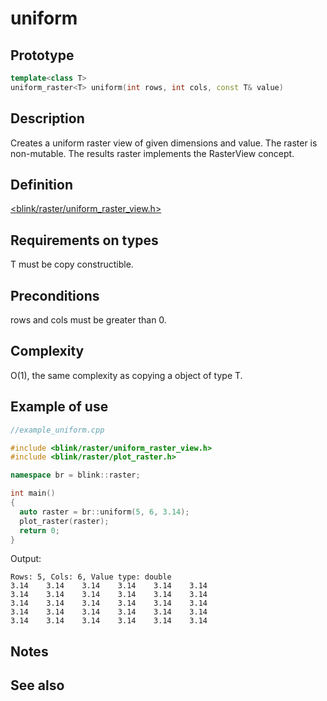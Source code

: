 # uniform
## Prototype
```cpp
template<class T>
uniform_raster<T> uniform(int rows, int cols, const T& value)
```
## Description
Creates a uniform raster view of given dimensions and value. The raster is non-mutable. The results raster implements the RasterView concept.

## Definition
[<blink/raster/uniform_raster_view.h>](./../../include/blink/raster/uniform_raster_view.h)

## Requirements on types
T must be copy constructible.

## Preconditions
rows and cols must be greater than 0.

## Complexity
O(1), the same complexity as copying a object of type T.

## Example of use
```cpp
//example_uniform.cpp

#include <blink/raster/uniform_raster_view.h>
#include <blink/raster/plot_raster.h>

namespace br = blink::raster;

int main()
{
  auto raster = br::uniform(5, 6, 3.14);
  plot_raster(raster);
  return 0;
}
```
Output:

```
Rows: 5, Cols: 6, Value type: double
3.14    3.14    3.14    3.14    3.14    3.14
3.14    3.14    3.14    3.14    3.14    3.14
3.14    3.14    3.14    3.14    3.14    3.14
3.14    3.14    3.14    3.14    3.14    3.14
3.14    3.14    3.14    3.14    3.14    3.14
```

## Notes

## See also
